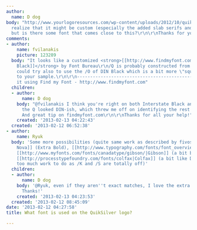 ```yaml
---
author:
  name: D dog
body: "http://www.yourlogoresources.com/wp-content/uploads/2012/10/quiksilver-logo.jpg\r\nI
  realize that it might be custom (especially the added slab serifs and missing portions),
  but is there some font that comes close to this?\r\n\r\nThanks for your help :)"
comments:
- author:
    name: fvilanakis
    picture: 123289
  body: "It looks like a customized <strong>[[http://www.findmyfont.com/index.php/fonts/font-preview?fset=Font-Bureau&ffam=Interstate%20Black%20-%20Regular&fid=3c556996a958f8b25a2a44ce5bb876b7&fsize=60&text=QUIKSILVER&fit=1|Interstate
    Black]]</strong> by Font Bureau\r\n/Q is probably constructed from /O and you
    could try also to use the /O of DIN Black which is a bit more \"square\" and closer
    to your sample.\r\n\r\n-----------------------------------------------\r\nI found
    it using Find my Font - http://www.findmyfont.com"
  children:
  - author:
      name: D dog
    body: "@fvilanakis I think you're right on both Interstate Black and DIN. I thought
      the Q looked DIN-ish, which threw me off on identifying the rest of the font.
      And great tip on findmyfont.com\r\n\r\nThanks for all your help!"
    created: '2013-02-13 04:22:43'
  created: '2013-02-12 06:52:38'
- author:
    name: Ryuk
  body: 'Some more possibilities (quite same work as described by fivos): [[http://www.myfonts.com/fonts/marksimonson/proxima-nova/|Proxima
    Nova]] (Extra Bold), [[http://www.typography.com/fonts/font_overview.php?productLineID=10000|Gotham]],
    [[http://www.myfonts.com/fonts/canadatype/gibson/|Gibson]] (a bit bold this one),
    [[http://processtypefoundry.com/fonts/colfax|Colfax]] (a bit like DIN but probably
    too much work to do as /K and /S are totally off)'
  children:
  - author:
      name: D dog
    body: '@Ryuk, even if they aren''t exact matches, I love the extra suggestions.
      Thanks!'
    created: '2013-02-13 04:23:53'
  created: '2013-02-12 08:45:09'
date: '2013-02-12 04:27:58'
title: What font is used on the QuikSilver logo?

---
```

